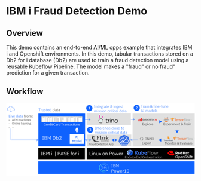 # IBM i Fraud Detection Demo

## Overview

This demo contains an end-to-end AI/ML opps example that integrates IBM i and Openshift environments. In this demo, tabular transactions stored on a Db2 for i database (Db2) are used to train a fraud detection model using a reusable Kubeflow Pipeline. The model makes a "fraud" or no fraud" prediction for a given transaction. 

## Workflow
![alt text](image.png)


